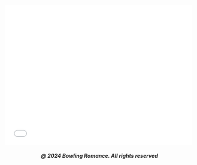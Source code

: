 <html>

<head style="visibility: hidden;">
       
<body>   
       
<embed src= "boontonlanes07005nodell.pdf" type="application/pdf" width= "500" height= "375">
  
<h5 style="text-align:center;"><i>@ 2024 Bowling Romance. All rights reserved</i></h5>   
</body>
</head>
</html>
